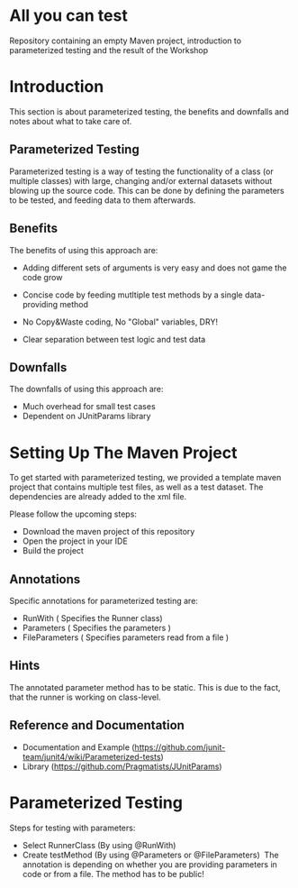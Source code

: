# All you can test
Repository containing an empty Maven project, introduction to parameterized testing and the result of the Workshop

# Introduction

This section is about parameterized testing, the benefits and downfalls and notes about what to take care of.

## Parameterized Testing

Parameterized testing is a way of testing the functionality of a class (or multiple classes) with large, changing and/or external datasets
without blowing up the source code. This can be done by defining the parameters to be tested, and feeding data to them afterwards.



## Benefits

The benefits of using this approach are:

- Adding different sets of arguments is very easy and does not game the code grow

- Concise code by feeding mutltiple test methods by a single data-providing method

- No Copy&Waste coding, No "Global" variables, DRY!

- Clear separation between test logic and test data

## Downfalls

The downfalls of using this approach are:

- Much overhead for small test cases
- Dependent on JUnitParams library


# Setting Up The Maven Project

To get started with parameterized testing, we provided a template maven project that contains multiple test files, as well as a test dataset. The dependencies are already added to the xml file.

Please follow the upcoming steps:

- Download the maven project of this repository
- Open the project in your IDE
- Build the project

## Annotations

Specific annotations for parameterized testing are:

- RunWith ( Specifies the Runner class)
- Parameters ( Specifies the parameters )
- FileParameters ( Specifies parameters read from a file )

## Hints

The annotated parameter method has to be static. This is due to the fact, that the runner is working on class-level.

## Reference and Documentation

- Documentation and Example (https://github.com/junit-team/junit4/wiki/Parameterized-tests)
- Library (https://github.com/Pragmatists/JUnitParams)

# Parameterized Testing 

Steps for testing with parameters:

- Select RunnerClass (By using @RunWith)
- Create testMethod (By using @Parameters or @FileParameters)
  The annotation is depending on whether you are providing parameters in code or from a file.
  The method has to be public!
